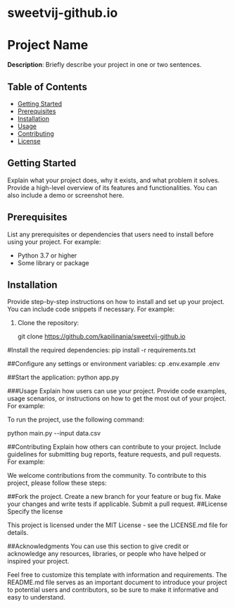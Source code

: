 # sweetvij-github.io

# Project Name

**Description**: Briefly describe your project in one or two sentences.

## Table of Contents

- [Getting Started](#getting-started)
- [Prerequisites](#prerequisites)
- [Installation](#installation)
- [Usage](#usage)
- [Contributing](#contributing)
- [License](#license)

## Getting Started

Explain what your project does, why it exists, and what problem it solves. Provide a high-level overview of its features and functionalities. You can also include a demo or screenshot here.

## Prerequisites

List any prerequisites or dependencies that users need to install before using your project. For example:

- Python 3.7 or higher
- Some library or package

## Installation

Provide step-by-step instructions on how to install and set up your project. You can include code snippets if necessary. For example:

1. Clone the repository:
  
   git clone https://github.com/kapilinania/sweetvij-github.io

#Install the required dependencies:
pip install -r requirements.txt

##Configure any settings or environment variables:
cp .env.example .env

##Start the application:
python app.py

###Usage
Explain how users can use your project. Provide code examples, usage scenarios, or instructions on how to get the most out of your project. For example:

To run the project, use the following command:

python main.py --input data.csv

##Contributing
Explain how others can contribute to your project. Include guidelines for submitting bug reports, feature requests, and pull requests. For example:

We welcome contributions from the community. To contribute to this project, please follow these steps:

##Fork the project.
Create a new branch for your feature or bug fix.
Make your changes and write tests if applicable.
Submit a pull request.
##License
Specify the license

This project is licensed under the MIT License - see the LICENSE.md file for details.

##Acknowledgments
You can use this section to give credit or acknowledge any resources, libraries, or people who have helped or inspired your project.

Feel free to customize this template with information and requirements. The README.md file serves as an important document to introduce your project to potential users and contributors, so be sure to make it informative and easy to understand.

   
